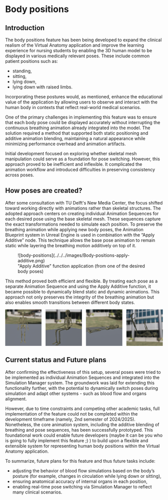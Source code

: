 # Body positions

## Introduction

The body positions feature has been being developed to expand the clinical realism of the Virtual Anatomy application and improve the learning experience for nursing students
by enabling the 3D human model to be displayed in various medically relevant poses. These include common patient positions such as:

- standing, 
- sitting, 
- lying down, 
- lying down with raised limbs. 

Incorporating these postures would, as mentioned, enhance the educational value of the application by allowing users 
to observe and interact with the human body in contexts that reflect real-world medical scenarios.

One of the primary challenges in implementing this feature was to ensure that each body pose could be displayed accurately 
without interrupting the continuous breathing animation already integrated into the model. The solution required a method that supported both static positioning 
and additive animation blending, maintaining a natural appearance while minimizing performance overhead and animation artifacts.

Initial development focused on exploring whether skeletal mesh manipulation could serve as a foundation for pose switching. 
However, this approach proved to be inefficient and inflexible. It complicated the animation workflow and introduced difficulties in preserving consistency across poses. 

## How poses are created?

After some consultation with TU Delft's New Media Center, the focus shifted toward working directly with animations rather than skeletal structures. 
The adopted approach centers on creating individual Animation Sequences for each desired pose using the base skeletal mesh. These sequences capture the exact transformations needed to simulate each position. 
To preserve the breathing animation while applying new body poses, the Animation Blueprint system in Unreal Engine is used in combination with the “Apply Additive” node. This technique allows the base pose animation to remain static while layering the breathing motion additively on top of it.

<figure markdown="span">
  ![body-positions](../../../images/Body-positions-apply-additive.png)
    <figcaption>"Apply Additive" function application (from one of the desired body poses)</figcaption>
</figure>


This method proved both efficient and flexible. By treating each pose as a separate Animation Sequence and using the Apply Additive function, it became possible to dynamically blend static and dynamic animations. 
This approach not only preserves the integrity of the breathing animation but also enables smooth transitions between different body states.

![body-positions](../../../images/body-positions.png)

## Current status and Future plans

After confirming the effectiveness of this setup, several poses were tried to be implemented as individual Animation Sequences and integrated into the Simulation Manager system. 
The groundwork was laid for extending this functionality further, with the potential to dynamically switch poses during simulation and adapt other systems - such as blood flow and organs alignment.

However, due to time constraints and competing other academic tasks, full implementation of the feature could not be completed within the development timeframe (namely, 2nd semester of 2024/2025). 
Nonetheless, the core animation system, including the additive blending of breathing and pose sequences, has been successfully prototyped. 
This foundational work could enable future developers (maybe it can be you who is going to fully implement this feature ;) ) to build upon a flexible and extensible system for representing human body positions within the Virtual Anatomy application.

To summarize, future plans for this feature and thus future tasks include:

- adjusting the behavior of blood flow simulations based on the body’s posture (for example, changes in circulation while lying down or sitting), 
- ensuring anatomical accuracy of internal organs in each position, 
- enabling real-time pose switching via Simulation Manager to reflect many clinical scenarios.